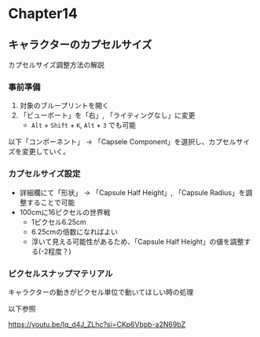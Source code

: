 # Chapter14
## キャラクターのカプセルサイズ
カプセルサイズ調整方法の解説
### 事前準備
1. 対象のブループリントを開く
2. 「ビューポート」を「右」, 「ライティングなし」に変更
   - `Alt` + `Shift` + `K`, `Alt` + `3` でも可能

以下「コンポーネント」 -> 「Capsele Component」を選択し、カプセルサイズを変更していく。

### カプセルサイズ設定
- 詳細欄にて「形状」 -> 「Capsule Half Height」, 「Capsule Radius」を調整することで可能
- 100cmに16ピクセルの世界戦
  - 1ピクセル6.25cm
  - 6.25cmの倍数になればよい
  - 浮いて見える可能性があるため、「Capsule Half Height」の値を調整する(-2程度？)

### ピクセルスナップマテリアル
キャラクターの動きがピクセル単位で動いてほしい時の処理

以下参照

https://youtu.be/Iq_d4J_ZLhc?si=CKp6Vbpb-a2N69bZ